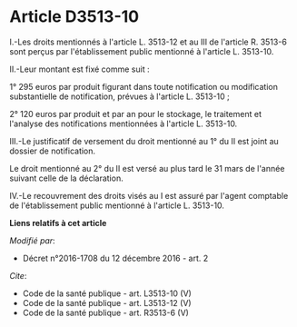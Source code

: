 # Article D3513-10

I.-Les droits mentionnés à l'article L. 3513-12 et au III de l'article R. 3513-6 sont perçus par l'établissement public
mentionné à l'article L. 3513-10. 

II.-Leur montant est fixé comme suit : 

1° 295 euros par produit figurant dans toute notification ou modification substantielle de notification, prévues à l'article
L. 3513-10 ; 

2° 120 euros par produit et par an pour le stockage, le traitement et l'analyse des notifications mentionnées à l'article L.
3513-10. 

III.-Le justificatif de versement du droit mentionné au 1° du II est joint au dossier de notification. 

Le droit mentionné au 2° du II est versé au plus tard le 31 mars de l'année suivant celle de la déclaration. 

IV.-Le recouvrement des droits visés au I est assuré par l'agent comptable de l'établissement public mentionné à l'article L.
3513-10.

**Liens relatifs à cet article**

_Modifié par_:

  - Décret n°2016-1708 du 12 décembre 2016 - art. 2

_Cite_:

  - Code de la santé publique - art. L3513-10 (V)
  - Code de la santé publique - art. L3513-12 (V)
  - Code de la santé publique - art. R3513-6 (V)
